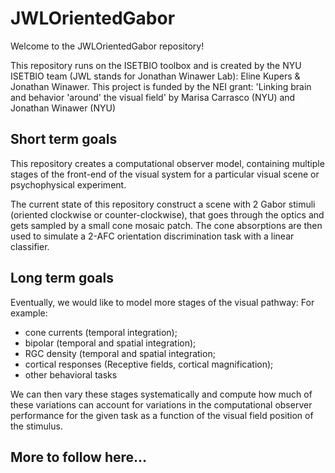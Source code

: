# JWLOrientedGabor

Welcome to the JWLOrientedGabor repository!

This repository runs on the ISETBIO toolbox and is created by the NYU ISETBIO team (JWL stands for Jonathan Winawer Lab): Eline Kupers & Jonathan Winawer. This project is funded by the NEI grant: 'Linking brain and behavior 'around' the visual field' by Marisa Carrasco (NYU) and Jonathan Winawer (NYU)

## Short term goals
This repository creates a computational observer model, containing multiple
stages of the front-end of the visual system for a particular visual scene 
or psychophysical experiment.

The current state of this repository construct a scene with 2 Gabor stimuli 
(oriented clockwise or counter-clockwise), that goes through the optics and
gets sampled by a small cone mosaic patch. The cone absorptions are then used 
to simulate a 2-AFC orientation discrimination task with a linear classifier.

## Long term goals
Eventually, we would like to model more stages of the visual pathway:
For example: 
* cone currents (temporal integration);
* bipolar (temporal and spatial integration);
* RGC density (temporal and spatial integration;
* cortical responses (Receptive fields, cortical magnification); 
* other behavioral tasks

We can then vary these stages systematically and compute how much of these
variations can account for variations in the computational observer
performance for the given task as a function of the visual field position of
the stimulus. 

## More to follow here...
